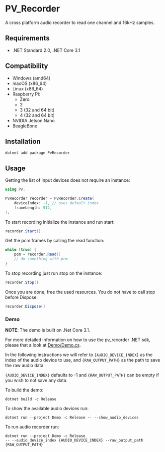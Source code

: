 # PV_Recorder

A cross platform audio recorder to read one channel and 16kHz samples.

## Requirements

- .NET Standard 2.0, .NET Core 3.1

## Compatibility

- Windows (amd64)
- macOS (x86_64)
- Linux (x86_64)
- Raspberry Pi:
    - Zero
    - 2
    - 3 (32 and 64 bit)
    - 4 (32 and 64 bit)
- NVIDIA Jetson Nano
- BeagleBone

## Installation

```console
dotnet add package PvRecorder
```

## Usage

Getting the list of input devices does not require an instance:

```csharp
using Pv;

PvRecorder recorder = PvRecorder.Create(
    deviceIndex: -1, // uses default index
    frameLength: 512,
);
```

To start recording initialize the instance and run start:

```csharp
recorder.Start()
```

Get the pcm frames by calling the read function:

```csharp
while (true) {
    pcm = recorder.Read()
    // do something with pcm
}
```

To stop recording just run stop on the instance:

```csharp
recorder.Stop()
```

Once you are done, free the used resources. You do not have to call stop before Dispose:

```csharp
recorder.Dispose()
```

### Demo

**NOTE**: The demo is built on .Net Core 3.1.

For more detailed information on how to use the pv_recorder .NET sdk, please that a look at [Demo/Demo.cs](Demo/Demo.cs). 

In the following instructions we will refer to  `{AUDIO_DEVICE_INDEX}` as the index of the audio device to use, and `{RAW_OUTPUT_PATH}` as the path to save the raw audio data 

`{AUDIO_DEVICE_INDEX}` defaults to -1 and `{RAW_OUTPUT_PATH}` can be empty if you wish to not save any data.

To build the demo:

```console
dotnet build -c Release
```

To show the available audio devices run:

```console
dotnet run --project Demo -c Release -- --show_audio_devices
```

To run audio recorder run:

```console
dotnet run --project Demo -c Release
-- --audio_device_index {AUDIO_DEVICE_INDEX} --raw_output_path {RAW_OUTPUT_PATH}
```

